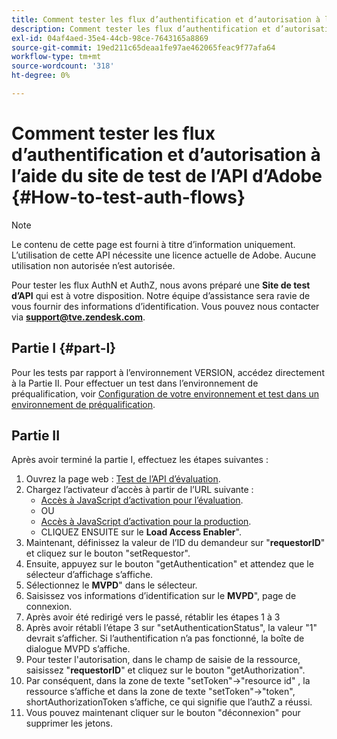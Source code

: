 ```yaml
---
title: Comment tester les flux d’authentification et d’autorisation à l’aide du site de test de l’API d’Adobe
description: Comment tester les flux d’authentification et d’autorisation à l’aide du site de test de l’API d’Adobe
exl-id: 04af4aed-35e4-44cb-98ce-7643165a8869
source-git-commit: 19ed211c65deaa1fe97ae462065feac9f77afa64
workflow-type: tm+mt
source-wordcount: '318'
ht-degree: 0%

---
```


# Comment tester les flux d’authentification et d’autorisation à l’aide du site de test de l’API d’Adobe {#How-to-test-auth-flows}

>[!NOTE]
>
>Le contenu de cette page est fourni à titre d’information uniquement. L’utilisation de cette API nécessite une licence actuelle de Adobe. Aucune utilisation non autorisée n’est autorisée.

Pour tester les flux AuthN et AuthZ, nous avons préparé une **Site de test d’API** qui est à votre disposition. Notre équipe d’assistance sera ravie de vous fournir des informations d’identification. Vous pouvez nous contacter via **support@tve.zendesk.com**.


## Partie I {#part-I}

Pour les tests par rapport à l’environnement VERSION, accédez directement à la Partie II.  Pour effectuer un test dans l’environnement de préqualification, voir [Configuration de votre environnement et test dans un environnement de préqualification](/help/authentication/setting-up-your-environment-and-testing-in-prequal.md).

## Partie II

Après avoir terminé la partie I, effectuez les étapes suivantes :


1. Ouvrez la page web : [Test de l’API d’évaluation](https://sp.auth-staging.adobe.com/apitest/api.html).
1. Chargez l’activateur d’accès à partir de l’URL suivante :
   * [Accès à JavaScript d’activation pour l’évaluation](https://entitlement.auth-staging.adobe.com/entitlement/js/AccessEnabler.js).
   * OU
   * [Accès à JavaScript d’activation pour la production](https://entitlement.auth.adobe.com/entitlement/js/AccessEnabler.js).
   * CLIQUEZ ENSUITE sur le **Load Access Enabler**&quot;.
1. Maintenant, définissez la valeur de l’ID du demandeur sur &quot;**requestorID**&quot; et cliquez sur le bouton &quot;setRequestor&quot;.
1. Ensuite, appuyez sur le bouton &quot;getAuthentication&quot; et attendez que le sélecteur d’affichage s’affiche.
1. Sélectionnez le **MVPD**&quot; dans le sélecteur.
1. Saisissez vos informations d’identification sur le **MVPD**&quot;, page de connexion.
1. Après avoir été redirigé vers le passé, rétablir les étapes 1 à 3
1. Après avoir rétabli l’étape 3 sur &quot;setAuthenticationStatus&quot;, la valeur &quot;1&quot; devrait s’afficher. Si l’authentification n’a pas fonctionné, la boîte de dialogue MVPD s’affiche.
1. Pour tester l&#39;autorisation, dans le champ de saisie de la ressource, saisissez &quot;**requestorID**&quot; et cliquez sur le bouton &quot;getAuthorization&quot;.
1. Par conséquent, dans la zone de texte &quot;setToken&quot;-\>&quot;resource id&quot; , la ressource s’affiche et dans la zone de texte &quot;setToken&quot;-\>&quot;token&quot;, shortAuthorizationToken s’affiche, ce qui signifie que l’authZ a réussi.
1. Vous pouvez maintenant cliquer sur le bouton &quot;déconnexion&quot; pour supprimer les jetons.
